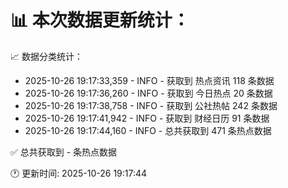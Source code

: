 📊 本次数据更新统计：
==========================

📈 数据分类统计：
- 2025-10-26 19:17:33,359 - INFO - 获取到 热点资讯 118 条数据
- 2025-10-26 19:17:36,260 - INFO - 获取到 今日热点 20 条数据
- 2025-10-26 19:17:38,758 - INFO - 获取到 公社热帖 242 条数据
- 2025-10-26 19:17:41,942 - INFO - 获取到 财经日历 91 条数据
- 2025-10-26 19:17:44,160 - INFO - 总共获取到 471 条热点数据

✅ 总共获取到 - 条热点数据

🕐 更新时间: 2025-10-26 19:17:44
